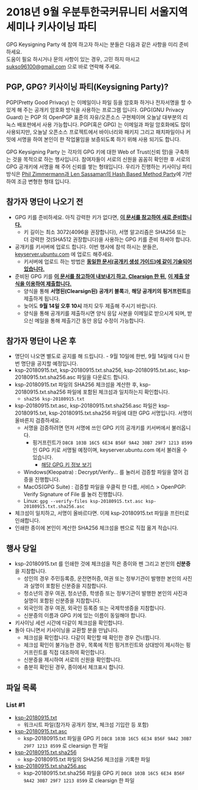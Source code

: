 # 2018년 9월 우분투한국커뮤니티 서울지역 세미나 키사이닝 파티

GPG Keysigning Party 에 참여 하고자 하시는 분들은 다음과 같은 사항을 미리 준비하세요.  
도움이 필요 하시거나 문의 사항이 있는 경우, 고민 하지 마시고 [sukso96100@gmail.com](mailto:sukso96100@gmail.com) 으로 바로 연락해 주세요.

## PGP, GPG? 키사이닝 파티(Keysigning Party)?
PGP(Pretty Good Privacy) 는 이메일이나 파일 등을 암호화 하거나 전자서명을 할 수 있게 해 주는 공개키 암호화 방식을 사용하는 프로그램 입니다.
GPG(GNU Privacy Guard) 는 PGP 의 OpenPGP 표준의 자유/오픈소스 구현체이며 오늘날 대부분의 리눅스 배포판에서 사용 가능합니다.
PGP(혹은 GPG) 는 이메일과 파일 암호화에도 많이 사용되지만, 오늘날 오픈소스 프로젝트에서 바이너리와 패키지 그리고 패치파일이나 커밋에 서명을 하여 본인이 한 작업물임을 보증되도록 하기 위해 사용 되기도 합니다.

GPG Keysigning Party 는 각자의 GPG 키에 대한 Web of Trust(신뢰 망)을 구축하는 것을 목적으로 하는 행사입니다.
참여자들이 서로의 신원을 꼼꼼히 확인한 후 서로의 GPG 공개키에 서명을 해 주어 신뢰를 쌓는 형태입니다.
우리가 진행하는 키사이닝 파티 방식은 [Phil Zimmermann과 Len Sassaman의 Hash Based Method Party](http://www.cryptnet.net/fdp/crypto/keysigning_party/en/keysigning_party.html#hash_based)에 기반하여 조금 변형한 형태 입니다.

## 참가자 명단이 나오기 전
- GPG 키를 준비하세요. 아직 강력한 키가 없다면, [**이 문서를 참고하여 새로 준비합니다.**](../../create-gpg-key.md)
    - 키 길이는 최소 3072(4096을 권장합니다), 서명 알고리즘은 SHA256 또는 더 강력한 것(SHA512 권장합니다)을 사용하는 GPG 키를 준비 하셔야 합니다.
- 공개키를 키서버에 업로드 합니다. 이번 행사에 참석 하시는 분들은, [keyserver.ubuntu.com](https://keyserver.ubuntu.com) 에 업로드 해주세요.
    - 키서버에 업로드 하는 방법은 [**동일한 문서(공개키 생성 가이드)에 같이 기술되어 있습니다.**](../../create-gpg-key.md)
- 준비된 GPG 키를 [**이 문서를 참고하여 내보내기 하고, Clearsign 한 뒤,**](../../attending.md) [**이 제출 양식을 이용하여 제출합니다.**](https://goo.gl/forms/UAoVSVp6KDKtRcgG2)
    - 양식을 통해 **서명된(Clearsign된) 공개키 블록**과, **해당 공개키의 핑거프린트**를 제출하게 됩니다.
    - 늦어도 **9월 14일 오후 10시** 까지 모두 제출해 주시기 바랍니다.
    - 양식을 통해 공개키를 제출하시면 양식 응답 사본을 이메일로 받으시게 되며, 받으신 메일을 통해 제출기간 동안 응답 수정이 가능합니다.

## 참가자 명단이 나온 후
- 명단이 나오면 별도로 공지를 해 드립니다. - 9월 10일에 한번, 9월 14일에 다시 한번 명단을 공지할 예정입니다.
- ksp-20180915.txt, ksp-20180915.txt.sha256, ksp-20180915.txt.asc, ksp-20180915.txt.sha256.asc 파일을 다운로드 합니다.
- ksp-20180915.txt 파일의 SHA256 체크섬을 계산한 후, ksp-20180915.txt.sha256 파일에 포함된 체크섬과 일치하는지 확인합니다.
    - `sha256 ksp-20180915.txt`
- ksp-20180915.txt.asc, ksp-20180915.txt.sha256.asc 파일은 ksp-20180915.txt, ksp-20180915.txt.sha256 파일에 대한 GPG 서명입니다. 서명이 올바른지 검증하세요.
    - 서명을 검증하려면 먼저 서명에 쓰인 GPG 키의 공개키를 키서버에서 불러옵니다.
        - 핑거프린트가 `D8C8 103B 16C5 6E34 B56F 9A42 30B7 29F7 1213 8599` 인 GPG 키로 서명될 예정이며, keyserver.ubuntu.com 에서 불러올 수 있습니다.
            - [해당 GPG 키 정보 보기](http://keyserver.ubuntu.com/pks/lookup?op=vindex&search=0x30B729F712138599)
    - Windows(Kleopatra) : Decrypt/Verify... 를 눌러서 검증할 파일을 열어 검증을 진행합니다.
    - MacOS(GPG Suite) : 검증할 파일을 우클릭 한 다름, 서비스 > OpenPGP: Verify Signature of File 를 눌러 진행합니다.
    - Linux: `gpg --verify-files ksp-20180915.txt.asc ksp-20180915.txt.sha256.asc`
- 체크섬이 일치하고, 서명이 올바르다면. 이제 ksp-20180915.txt 파일을 프린터로 인쇄합니다.
- 인쇄한 종이에 본인이 계산한 SHA256 체크섬을 펜으로 직접 옮겨 적습니다.

## 행사 당일
- ksp-20180915.txt 를 인쇄한 것에 체크섬을 적은 종이와 펜 그리고 본인의 **신분증** 을 지참합니다.
    - 성인의 경우 주민등록증, 운전면허증, 여권 또는 정부기관이 발행한 본인의 사진과 실명이 포함된 신분증을 지참합니다.
    - 청소년의 경우 여권, 청소년증, 학생증 또는 정부기관이 발행한 본인의 사진과 실명이 포함된 신분증을 지참합니다.
    - 외국인의 경우 여권, 외국인 등록증 또는 국제학생증을 지참합니다.
    - 신분증의 이름과 GPG 키에 있는 이름이 동일해야 합니다.
- 키사이닝 세션 시간에 다같이 체크섬을 확인합니다.
- 돌아 다니면서 키사이닝을 교환할 분을 만납니다.
    - 체크섬을 확인합니다. 다같이 확인할 때 확인한 경우 건너뜁니다.
    - 체크섬 확인이 불가능한 경우, 목록에 적힌 핑거프린트와 상대방이 제시하는 핑거프린트를 직접 대조하여 확인합니다.
    - 신분증을 제시하여 서로의 신원을 확인합니다.
    - 충분히 확인된 경우, 종이에서 체크표시 합니다.

## 파일 목록

### List #1
- [ksp-20180915.txt](https://raw.githubusercontent.com/ubuntu-kr/ksp-toolkits/master/ksp/ksp-20180915/ksp-20180915.txt)
    - 워크시트 파일(참가자 공개키 정보, 체크섬 기입란 등 포함)
- [ksp-20180915.txt.asc](https://raw.githubusercontent.com/ubuntu-kr/ksp-toolkits/master/ksp/ksp-20180915/ksp-20180915.txt.asc)
    - ksp-20180915.txt 파일을 GPG 키 `D8C8 103B 16C5 6E34 B56F 9A42 30B7 29F7 1213 8599` 로 clearsign 한 파일
- [ksp-20180915.txt.sha256](https://raw.githubusercontent.com/ubuntu-kr/ksp-toolkits/master/ksp/ksp-20180915/ksp-20180915.txt.sha256)
    - ksp-20180915.txt 파일의 SHA256 체크섬을 기록한 파일
- [ksp-20180915.txt.sha256.asc](https://raw.githubusercontent.com/ubuntu-kr/ksp-toolkits/master/ksp/ksp-20180915/ksp-20180915.txt.sha256.asc)
    - ksp-20180915.txt.sha256 파일을 GPG 키 `D8C8 103B 16C5 6E34 B56F 9A42 30B7 29F7 1213 8599` 로 clearsign 한 파일
